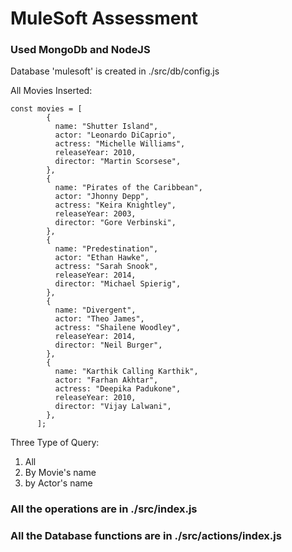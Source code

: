 # MuleSoft Assessment

### Used MongoDb and NodeJS

Database 'mulesoft' is created in ./src/db/config.js

All Movies Inserted:

```
const movies = [
        {
          name: "Shutter Island",
          actor: "Leonardo DiCaprio",
          actress: "Michelle Williams",
          releaseYear: 2010,
          director: "Martin Scorsese",
        },
        {
          name: "Pirates of the Caribbean",
          actor: "Jhonny Depp",
          actress: "Keira Knightley",
          releaseYear: 2003,
          director: "Gore Verbinski",
        },
        {
          name: "Predestination",
          actor: "Ethan Hawke",
          actress: "Sarah Snook",
          releaseYear: 2014,
          director: "Michael Spierig",
        },
        {
          name: "Divergent",
          actor: "Theo James",
          actress: "Shailene Woodley",
          releaseYear: 2014,
          director: "Neil Burger",
        },
        {
          name: "Karthik Calling Karthik",
          actor: "Farhan Akhtar",
          actress: "Deepika Padukone",
          releaseYear: 2010,
          director: "Vijay Lalwani",
        },
      ];
```

Three Type of Query:

1. All
2. By Movie's name
3. by Actor's name

### All the operations are in ./src/index.js

### All the Database functions are in ./src/actions/index.js
